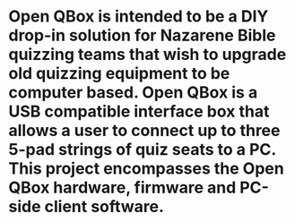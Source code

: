 # Open QBox is intended to be a DIY drop-in solution for Nazarene Bible quizzing teams that wish to upgrade old quizzing equipment to be computer based. Open QBox is a USB compatible interface box that allows a user to connect up to three 5-pad strings of quiz seats to a PC. This project encompasses the Open QBox hardware, firmware and PC-side client software.
